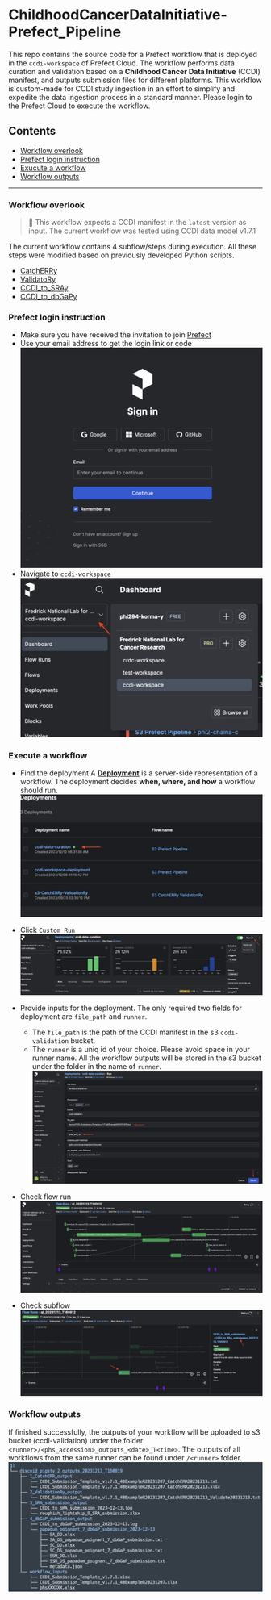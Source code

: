 # ChildhoodCancerDataInitiative-Prefect_Pipeline

This repo contains the source code for a Prefect workflow that is deployed in the `ccdi-workspace` of Prefect Cloud. The workflow performs data curation and validation based on a **Childhood Cancer Data Initiative** (CCDI) manifest, and outputs submission files for different platforms. This workflow is custom-made for CCDI study ingestion in an effort to simplify and expedite the data ingestion process in a standard manner. Please login to the Prefect Cloud to execute the workflow.

## Contents

- [Workflow overlook](#workflow-overlook)
- [Prefect login instruction](#prefect-login-instruction)
- [Exucute a workflow](#execute-a-workflow)
- [Workflow outputs](#workflow-outputs)

---
### Workflow overlook
> 📌 This workflow expects a CCDI manifest in the `latest` version as input. The current workflow was tested using CCDI data model v1.7.1

The current workflow contains 4 subflow/steps during execution. All these steps were modified based on previously developed Python scripts.  
- [CatchERRy](https://github.com/CBIIT/ChildhoodCancerDataInitiative-CatchERRy)
- [ValidatoRy](https://github.com/CBIIT/ChildhoodCancerDataInitiative-Submission_ValidatoRy)
- [CCDI_to_SRAy](https://github.com/CBIIT/ChildhoodCancerDataInitiative-CCDI_to_SRAy)
- [CCDI_to_dbGaPy](https://github.com/CBIIT/ChildhoodCancerDataInitiative-CCDI_to_dbGaPy)


### Prefect login instruction

- Make sure you have received the invitation to join [Prefect](https://app.prefect.cloud/auth/login)
- Use your email address to get the login link or code
![login page](./docs/prefect_login_page.png)
- Navigate to `ccdi-workspace`
![ccdi_workspace](./docs/ccdi_workspace.png)

### Execute a workflow

- Find the deployment 
A [**Deployment**](https://docs.prefect.io/latest/concepts/deployments/) is a server-side representation of a workflow. The deployment decides **when, where, and how** a workflow should run.
![ccdi-data-curation-deployment](./docs/deployment-ccdi-data-curation.png)

- Click `Custom Run`
![click-custom-run](./docs/workflow-custom-run.png)

- Provide inputs for the deployment.
The only required two fields for deployment are `file_path` and `runner`. 
    - The `file_path` is the path of the CCDI manifest in the s3 `ccdi-validation` bucket. 
    - The `runner` is a uniq id of your choice. Please avoid space in your runner name. All the workflow outputs will be stored in the s3 bucket under the folder in the name of `runner`.
    ![deployment_inputs](./docs/deployment_inputs.png)
- Check flow run 
![flow_run](./docs/flow_run.png)
- Check subflow
![subflow_run](./docs/subflow_run.png)

### Workflow outputs
If finished successfully, the outputs of your workflow will be uploaded to s3 bucket (ccdi-validation) under the folder `<runner>/<phs_accession>_outputs_<date>_T<time>`. The outputs of all workflows from the same runner can be found under `/<runner>` folder.
![workflow_outputs](./docs/workflow_outputs.png)
